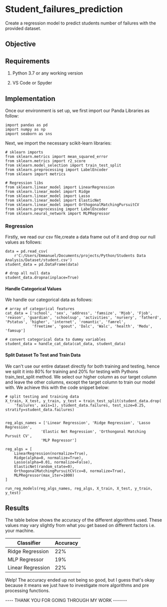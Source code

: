 # Student_failures_prediction

Create a regression model to predict students number of failures with the provided dataset.

## Objective

## Requirements

1. Python 3.7 or any working version

2. VS Code or Spyder

## Implementation

Once our environment is set up, we first import our Panda Libraries as follow:

    import pandas as pd
    import numpy as np
    import seaborn as sns

Next, we import the necessary scikit-learn libraries:

    # sklearn imports
    from sklearn.metrics import mean_squared_error
    from sklearn.metrics import r2_score
    from sklearn.model_selection import train_test_split
    from sklearn.preprocessing import LabelEncoder
    from sklearn import metrics

    # Regression libs
    from sklearn.linear_model import LinearRegression
    from sklearn.linear_model import Ridge
    from sklearn.linear_model import Lasso
    from sklearn.linear_model import ElasticNet
    from sklearn.linear_model import OrthogonalMatchingPursuitCV
    from sklearn.preprocessing import LabelEncoder
    from sklearn.neural_network import MLPRegressor

### Regression

Firstly, we read our csv file,create a data frame out of it and drop our null values as follows:

    data = pd.read_csv(
        r'C:/Users/Emmanuel/Documents/projects/Python/Students Data Analysis/Dataset/student.csv')
    student_data = pd.DataFrame(data)

    # drop all null data
    student_data.dropna(inplace=True)

#### Handle Categorical Values

We handle our categorical data as follows:

    # array of categorical features
    cat_data = ['school', 'sex', 'address', 'famsize', 'Mjob', 'Fjob', 'reason', 'guardian', 'schoolsup', 'activities', 'nursery', 'fatherd', 'Pstatus', 'higher', 'internet', 'romantic', 'famrel',
                'freetime', 'goout', 'Dalc', 'Walc', 'health', 'Medu', 'famsup']

    # convert categorical data to dummy variables
    student_data = handle_cat_data(cat_data, student_data)

#### Split Dataset To Test and Train Data

We can't use our entire dataset directly for both training and testing, hence we split it into 80% for training and 20% for testing with Pythons train_test_split method. We select our higher column as our target column and leave the other columns, except the target column to train our model with. We achieve this with the code snippet below:

    # split testing and training data
    X_train, X_test, y_train, y_test = train_test_split(student_data.drop(
        'failures', axis=1), student_data.failures, test_size=0.25, stratify=student_data.failures)


    reg_algs_names = ['Linear Regression', 'Ridge Regression', 'Lasso Regression',
                    'Elastic Net Regression', 'Orthongonal Matching Pursuit CV',
                    'MLP Regressor']

    reg_algs = [
        LinearRegression(normalize=True),
        Ridge(alpha=0, normalize=True),
        Lasso(alpha=0.01, normalize=False),
        ElasticNet(random_state=0),
        OrthogonalMatchingPursuitCV(cv=8, normalize=True),
        MLPRegressor(max_iter=1000)
    ]

    run_reg_models(reg_algs_names, reg_algs, X_train, X_test, y_train, y_test)

## Results

The table below shows the accuracy of the different algorithms used. These values may vary slightly from what you get based on different factors i.e. your machine.

| Classifier        | Accuracy |
| ----------------- | -------- |
| Ridge Regression  | 22%      |
| MLP Regressor     | 19%      |
| Linear Regression | 22%      |

Welp! The accuracy ended up not being so good, but I guess that's okay because it means we just have to investigate more algorithms and pre processing functions.

---- THANK YOU FOR GOING THROUGH MY WORK -------

